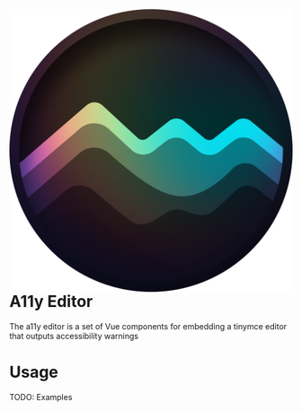 <img align="right" src="assets/logo.png">

# A11y Editor

The a11y editor is a set of Vue components for embedding a tinymce editor that outputs accessibility warnings 

# Usage

TODO: Examples